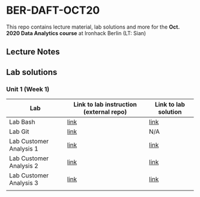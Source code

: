 # BER-DAFT-OCT20


This repo contains lecture material, lab solutions and more for the **Oct. 2020 Data Analytics course** at Ironhack Berlin (LT: Sian)

## Lecture Notes

## Lab solutions

### Unit 1 (Week 1)

| Lab | Link to lab instruction (external repo) | Link to lab solution |
|-----|-------------------------|----------------------|
| Lab Bash | [link](https://github.com/ironhack-labs/lab-bash) | [link](https://github.com/student-IH-labs-and-stuff/BER-DAFT-OCT20-Sian/blob/main/Solutions/Labs/unit-1/1_bash/1.01_lab_bash_solution.md) |
| Lab Git | [link](https://github.com/ironhack-labs/lab-git) | N/A |
| Lab Customer Analysis 1| [link](https://github.com/ironhack-labs/lab-customer-analysis-round-1)| [link](https://github.com/student-IH-labs-and-stuff/BER-DAFT-OCT20-Sian/blob/main/Solutions/Labs/unit-1/2_pandas/1.03_lab_customer_analysis_round_1_solution.md)|
|Lab Customer Analysis 2| [link](https://github.com/ironhack-labs/lab-customer-analysis-round-2)| [link](https://github.com/student-IH-labs-and-stuff/BER-DAFT-OCT20-Sian/blob/main/Solutions/Labs/unit-1/2_pandas/1.03_lab_customer_analysis_round_2_solution.md) |
|Lab Customer Analysis 3| [link](https://github.com/ironhack-labs/lab-customer-analysis-round-3)| [link](https://github.com/student-IH-labs-and-stuff/BER-DAFT-OCT20-Sian/blob/main/labs/solutions/1.05_lab_customer_analysis_round_3_solution.md) |
||||
